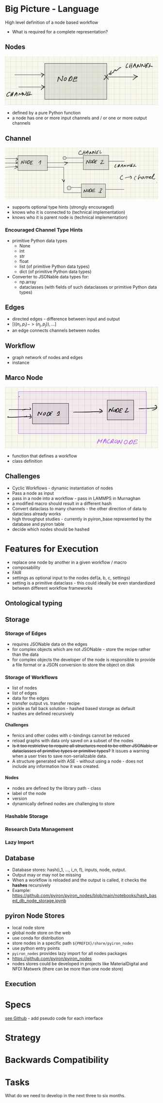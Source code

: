 # Big Picture - Language 
High level definition of a node based workflow
- What is required for a complete representation? 

## Nodes
![node](../images/node.png)
- defined by a pure Python function
- a node has one or more input channels and / or one or more output channels 

## Channel
![channel](../images/channel.png)

- supports optional type hints (strongly encouraged)
- knows who it is connected to (technical implementation)
- knows who it is parent node is (technical implementation)

### Encouraged Channel Type Hints
- primitive Python data types 
    - None
    - int
    - str
    - float
    - list (of primitive Python data types)
    - dict (of primitive Python data types)
- Converter to JSONable data types for:
    - np.array
    - dataclasses (with fields of such dataclasses or primitive Python data types)

## Edges
- directed edges - difference between input and output
- $[((n_i, p_i) -> (n_j, p_j)), ...]$
- an edge connects channels between nodes 

## Workflow 
- graph network of nodes and edges 
- instance 

## Marco Node 
![macro](../images/macro.png)

- function that defines a workflow 
- class definition 

## Challenges 
- Cyclic Workflows - dynamic instantiation of nodes
- Pass a node as input 
- pass in a node into a workflow - pass in LAMMPS in Murnaghan
- a modified macro should result in a different hash 
- Convert dataclass to many channels - the other direction of data to dataclass already works
- high throughput studies - currently in pyiron_base represented by the database and pyiron table 
- decide which nodes should be hashed 

# Features for Execution
- replace one node by another in a given workflow / macro 
- composability 
- FAIR 
- settings as optional input to the nodes def(a, b, c, settings)
- setting is a primitive dataclass - this could ideally be even standardized between different workflow frameworks 

## Ontological typing 

## Storage 

### Storage of Edges 
- requires JSONable data on the edges 
- for complex objects which are not JSONable - store the recipe rather than the data
- for complex objects the developer of the node is responsible to provide a file format or a JSON conversion to store the object on disk

### Storage of Workflows
- list of nodes 
- list of edges 
- data for the edges
- transfer output vs. transfer recipe 
- pickle as fall back solution - hashed based storage as default 
- hashes are defined recursively 

#### Challenges
- fenics and other codes with c-bindings cannot be reduced 
- reload graphs with data only saved on a subset of the nodes
- ~~Is it too restrictive to require all structures need to be either JSONable or dataclasses of primitive types or primitive types?~~ It issues a warning when a user tries to save non-serializable data.
- A structure generated with ASE - without using a node - does not include any information how it was created. 

#### Nodes 
- nodes are defined by the library path - class
- label of the node
- version 
- dynamically defined nodes are challenging to store

### Hashable Storage

### Research Data Management 

### Lazy Import 


## Database

- Database stores: hash(i_1, ..., i_n, f), inputs, node, output.
- Output may or may not be missing
- When a workflow is reloaded and the output is called, it checks the **hashes** recursively
- Example: https://github.com/pyiron/pyiron_nodes/blob/main/notebooks/hash_based_db_node_storage.ipynb

## pyiron Node Stores
- local node store
- global node store on the web
- use conda for distribution 
- store nodes in a specific path `${PREFIX}/share/pyiron_nodes`
- use python entry points 
- `pyiron_nodes` provides lazy import for all nodes packages
- https://github.com/pyiron/pyiron_nodes
- nodes stores could be developed in projects like MaterialDigital and NFDI Matwerk (there can be more than one node store)

## Execution 

# Specs 
[see Github](https://github.com/pyiron/specs) - add pseudo code for each interface 

# Strategy 

# Backwards Compatibility

# Tasks 
What do we need to develop in the next three to six months. 

